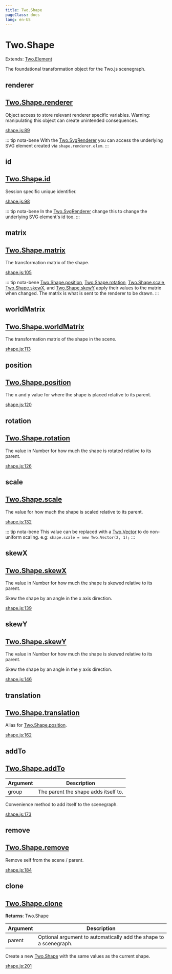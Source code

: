 ```yaml
---
title: Two.Shape
pageClass: docs
lang: en-US
---
```


# Two.Shape


<div class="extends">

Extends: [Two.Element](/docs/element/)

</div>


The foundational transformation object for the Two.js scenegraph.


<div class="meta">
  <custom-button text="Source" type="source" href="https://github.com/jonobr1/two.js/blob/main/src/shape.js" />
</div>


<carbon-ads />






<div class="instance member ">

## renderer

<h2 class="longname" aria-hidden="true"><a href="#renderer"><span class="prefix">Two.Shape.</span><span class="shortname">renderer</span></a></h2>










<div class="properties">





</div>






<div class="description">

Object access to store relevant renderer specific variables. Warning: manipulating this object can create unintended consequences.

</div>





<div class="meta">

  <a class="lineno" target="_blank" rel="noopener noreferrer" href="https://github.com/jonobr1/two.js/blob/main/src/shape.js#L89">
    shape.js:89
  </a>

</div>



<div class="tags">


::: tip nota-bene
With the [Two.SvgRenderer]() you can access the underlying SVG element created via `shape.renderer.elem`.
:::


</div>


</div>



<div class="instance member ">

## id

<h2 class="longname" aria-hidden="true"><a href="#id"><span class="prefix">Two.Shape.</span><span class="shortname">id</span></a></h2>










<div class="properties">


Session specific unique identifier.


</div>










<div class="meta">

  <a class="lineno" target="_blank" rel="noopener noreferrer" href="https://github.com/jonobr1/two.js/blob/main/src/shape.js#L98">
    shape.js:98
  </a>

</div>



<div class="tags">


::: tip nota-bene
In the [Two.SvgRenderer]() change this to change the underlying SVG element's id too.
:::


</div>


</div>



<div class="instance member ">

## matrix

<h2 class="longname" aria-hidden="true"><a href="#matrix"><span class="prefix">Two.Shape.</span><span class="shortname">matrix</span></a></h2>










<div class="properties">





</div>






<div class="description">

The transformation matrix of the shape.

</div>





<div class="meta">

  <a class="lineno" target="_blank" rel="noopener noreferrer" href="https://github.com/jonobr1/two.js/blob/main/src/shape.js#L105">
    shape.js:105
  </a>

</div>



<div class="tags">


::: tip nota-bene
[Two.Shape.position](/docs/shape/#position), [Two.Shape.rotation](/docs/shape/#rotation), [Two.Shape.scale](/docs/shape/#scale), [Two.Shape.skewX](/docs/shape/#skewx), and [Two.Shape.skewY](/docs/shape/#skewy) apply their values to the matrix when changed. The matrix is what is sent to the renderer to be drawn.
:::


</div>


</div>



<div class="instance member ">

## worldMatrix

<h2 class="longname" aria-hidden="true"><a href="#worldMatrix"><span class="prefix">Two.Shape.</span><span class="shortname">worldMatrix</span></a></h2>










<div class="properties">





</div>






<div class="description">

The transformation matrix of the shape in the scene.

</div>





<div class="meta">

  <a class="lineno" target="_blank" rel="noopener noreferrer" href="https://github.com/jonobr1/two.js/blob/main/src/shape.js#L113">
    shape.js:113
  </a>

</div>




</div>



<div class="instance member ">

## position

<h2 class="longname" aria-hidden="true"><a href="#position"><span class="prefix">Two.Shape.</span><span class="shortname">position</span></a></h2>










<div class="properties">


The x and y value for where the shape is placed relative to its parent.


</div>










<div class="meta">

  <a class="lineno" target="_blank" rel="noopener noreferrer" href="https://github.com/jonobr1/two.js/blob/main/src/shape.js#L120">
    shape.js:120
  </a>

</div>




</div>



<div class="instance member ">

## rotation

<h2 class="longname" aria-hidden="true"><a href="#rotation"><span class="prefix">Two.Shape.</span><span class="shortname">rotation</span></a></h2>










<div class="properties">


The value in Number for how much the shape is rotated relative to its parent.


</div>










<div class="meta">

  <a class="lineno" target="_blank" rel="noopener noreferrer" href="https://github.com/jonobr1/two.js/blob/main/src/shape.js#L126">
    shape.js:126
  </a>

</div>




</div>



<div class="instance member ">

## scale

<h2 class="longname" aria-hidden="true"><a href="#scale"><span class="prefix">Two.Shape.</span><span class="shortname">scale</span></a></h2>










<div class="properties">


The value for how much the shape is scaled relative to its parent.


</div>










<div class="meta">

  <a class="lineno" target="_blank" rel="noopener noreferrer" href="https://github.com/jonobr1/two.js/blob/main/src/shape.js#L132">
    shape.js:132
  </a>

</div>



<div class="tags">


::: tip nota-bene
This value can be replaced with a [Two.Vector](/docs/vector/) to do non-uniform scaling. e.g: `shape.scale = new Two.Vector(2, 1);`
:::


</div>


</div>



<div class="instance member ">

## skewX

<h2 class="longname" aria-hidden="true"><a href="#skewX"><span class="prefix">Two.Shape.</span><span class="shortname">skewX</span></a></h2>










<div class="properties">


The value in Number for how much the shape is skewed relative to its parent.


</div>






<div class="description">

Skew the shape by an angle in the x axis direction.

</div>





<div class="meta">

  <a class="lineno" target="_blank" rel="noopener noreferrer" href="https://github.com/jonobr1/two.js/blob/main/src/shape.js#L139">
    shape.js:139
  </a>

</div>




</div>



<div class="instance member ">

## skewY

<h2 class="longname" aria-hidden="true"><a href="#skewY"><span class="prefix">Two.Shape.</span><span class="shortname">skewY</span></a></h2>










<div class="properties">


The value in Number for how much the shape is skewed relative to its parent.


</div>






<div class="description">

Skew the shape by an angle in the y axis direction.

</div>





<div class="meta">

  <a class="lineno" target="_blank" rel="noopener noreferrer" href="https://github.com/jonobr1/two.js/blob/main/src/shape.js#L146">
    shape.js:146
  </a>

</div>




</div>



<div class="instance member ">

## translation

<h2 class="longname" aria-hidden="true"><a href="#translation"><span class="prefix">Two.Shape.</span><span class="shortname">translation</span></a></h2>















<div class="description">

Alias for [Two.Shape.position](/docs/shape/#position).

</div>





<div class="meta">

  <a class="lineno" target="_blank" rel="noopener noreferrer" href="https://github.com/jonobr1/two.js/blob/main/src/shape.js#L162">
    shape.js:162
  </a>

</div>




</div>



<div class="instance function ">

## addTo

<h2 class="longname" aria-hidden="true"><a href="#addTo"><span class="prefix">Two.Shape.</span><span class="shortname">addTo</span></a></h2>












<div class="params">

| Argument | Description |
| ---- | ----------- |
|  group  | The parent the shape adds itself to. |
</div>




<div class="description">

Convenience method to add itself to the scenegraph.

</div>





<div class="meta">

  <a class="lineno" target="_blank" rel="noopener noreferrer" href="https://github.com/jonobr1/two.js/blob/main/src/shape.js#L173">
    shape.js:173
  </a>

</div>




</div>



<div class="instance function ">

## remove

<h2 class="longname" aria-hidden="true"><a href="#remove"><span class="prefix">Two.Shape.</span><span class="shortname">remove</span></a></h2>















<div class="description">

Remove self from the scene / parent.

</div>





<div class="meta">

  <a class="lineno" target="_blank" rel="noopener noreferrer" href="https://github.com/jonobr1/two.js/blob/main/src/shape.js#L184">
    shape.js:184
  </a>

</div>




</div>



<div class="instance function ">

## clone

<h2 class="longname" aria-hidden="true"><a href="#clone"><span class="prefix">Two.Shape.</span><span class="shortname">clone</span></a></h2>




<div class="returns">

__Returns__: Two.Shape



</div>









<div class="params">

| Argument | Description |
| ---- | ----------- |
|  parent  | Optional argument to automatically add the shape to a scenegraph. |
</div>




<div class="description">

Create a new [Two.Shape](/docs/shape/) with the same values as the current shape.

</div>





<div class="meta">

  <a class="lineno" target="_blank" rel="noopener noreferrer" href="https://github.com/jonobr1/two.js/blob/main/src/shape.js#L201">
    shape.js:201
  </a>

</div>




</div>


